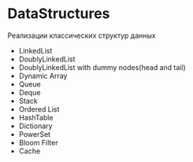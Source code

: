 # DataStructures

Реализации клаcсических структур данных  
- LinkedList
- DoublyLinkedList
- DoublyLinkedList with dummy nodes(head and tail)
- Dynamic Array
- Queue
- Deque
- Stack
- Ordered List
- HashTable
- Dictionary
- PowerSet
- Bloom Filter
- Cache
